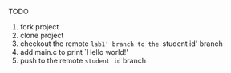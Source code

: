 TODO

1. fork project
2. clone project
3. checkout the remote `lab1' branch to the `student id' branch
4. add main.c to print `Hello world!'
5. push to the remote `student id` branch
